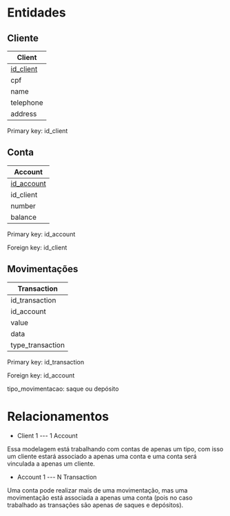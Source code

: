 # Entidades

## Cliente

| Client
|--
| <u>id_client</u>
|cpf
|name
|telephone
|address

Primary key: id_client

## Conta


| Account
| --
| <u>id_account</u>
| id_client
| number
| balance

Primary key: id_account

Foreign key: id_client

## Movimentações

| Transaction
| --
| id_transaction
| id_account
| value
| data
| type_transaction

Primary key: id_transaction

Foreign key: id_account

tipo_movimentacao: saque ou depósito

# Relacionamentos

- Client 1 --- 1 Account

Essa modelagem está trabalhando com contas de apenas um tipo, com isso um cliente estará associado a apenas uma conta e uma conta será vinculada a apenas um cliente.

- Account 1 --- N Transaction

Uma conta pode realizar mais de uma movimentação, mas uma movimentação está associada a apenas uma conta (pois no caso trabalhado as transações são apenas de saques e depósitos).
